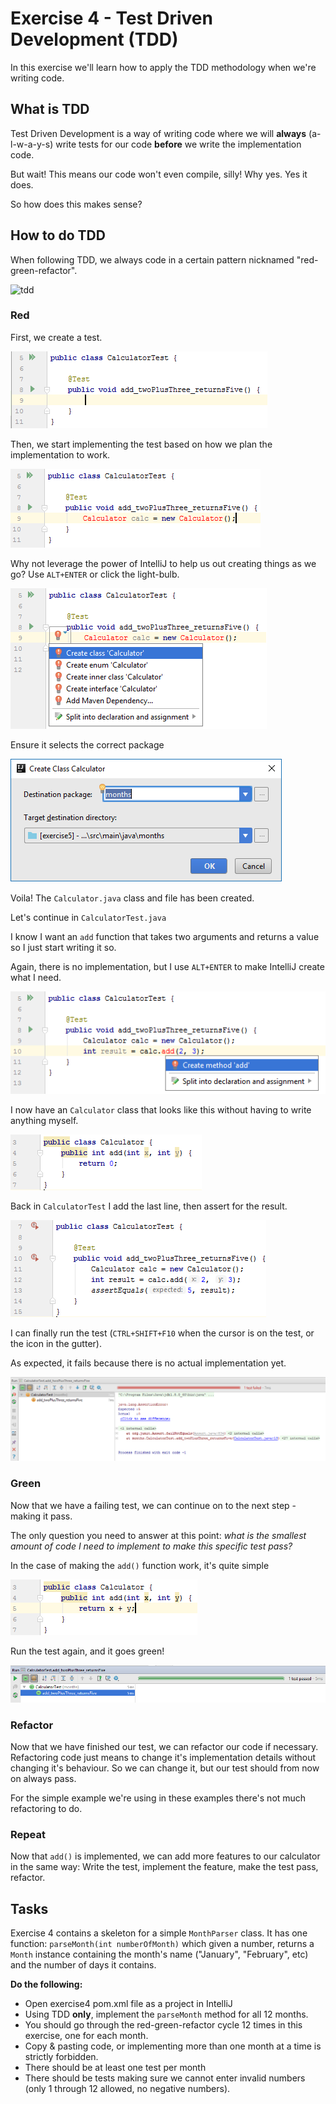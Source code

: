 # Exercise 4 - Test Driven Development (TDD)

In this exercise we'll learn how to apply the TDD methodology when we're writing code.  

## What is TDD

Test Driven Development is a way of writing code where we will **always** (a-l-w-a-y-s) write tests for our code
**before** we write the implementation code.

But wait! This means our code won't even compile, silly! Why yes. Yes it does.

So how does this makes sense?

## How to do TDD

When following TDD, we always code in a certain pattern nicknamed "red-green-refactor".

![tdd](http://www.agilenutshell.com/assets/test-driven-development/tdd-circle-of-life.png)

### Red

First, we create a test.

![tdd1](../images/tdd1.PNG)

Then, we start implementing the test based on how we plan the implementation to work. 

![tdd1](../images/tdd2.PNG)

Why not leverage the power of IntelliJ to help us out creating things as we go? Use `ALT+ENTER` or click the light-bulb. 

![tdd1](../images/tdd3.png)

Ensure it selects the correct package

![tdd1](../images/tdd4.png)

Voila! The `Calculator.java` class and file has been created.

Let's continue in ``CalculatorTest.java``

I know I want an ``add`` function that takes two arguments and returns a value so I just start writing it so.

Again, there is no implementation, but I use ``ALT+ENTER`` to make IntelliJ create what I need.

![tdd1](../images/tdd5.png)

I now have an ``Calculator`` class that looks like this without having to write anything myself.
 
![tdd1](../images/tdd6.PNG)

Back in ``CalculatorTest`` I add the last line, then assert for the result.

![tdd1](../images/tdd7.PNG)

I can finally run the test (``CTRL+SHIFT+F10`` when the cursor is on the test, or the icon in the gutter).
 
As expected, it fails because there is no actual implementation yet.

![tdd1](../images/tdd8.PNG)

### Green

Now that we have a failing test, we can continue on to the next step - making it pass.

The only question you need to answer at this point: _what is the smallest amount of code I need to implement to make
this specific test pass?_

In the case of making the ``add()`` function work, it's quite simple

![tdd1](../images/tdd9.PNG)

Run the test again, and it goes green!

![tdd1](../images/tdd10.PNG)

### Refactor

Now that we have finished our test, we can refactor our code if necessary. Refactoring code just means to change
it's implementation details without changing it's behaviour. So we can change it, but our test should from now on always pass.

For the simple example we're using in these examples there's not much refactoring to do.

### Repeat

Now that ``add()`` is implemented, we can add more features to our calculator in the same way: 
Write the test, implement the feature, make the test pass, refactor.

## Tasks

Exercise 4 contains a skeleton for a simple ``MonthParser`` class. It has one function: `parseMonth(int numberOfMonth)`
which given a number, returns a ``Month`` instance containing the month's name ("January", "February", etc) and the number of days
it contains.

**Do the following:**

- Open exercise4 pom.xml file as a project in IntelliJ
- Using TDD **only**, implement the ``parseMonth`` method for all 12 months.
- You should go through the red-green-refactor cycle 12 times in this exercise, one for each month.
- Copy & pasting code, or implementing more than one month at a time is strictly forbidden.
- There should be at least one test per month
- There should be tests making sure we cannot enter invalid numbers (only 1 through 12 allowed, no negative numbers).
